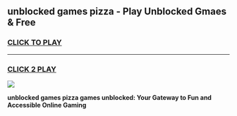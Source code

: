 
## unblocked games pizza - Play Unblocked Gmaes & Free
<h3>
<a href="https://news.freeplayer.one?title=unblocked_games_pizza&ref=16F">CLICK TO PLAY</a></h3>
<hr>

<h3>
<a href="https://news.freeplayer.one?title=unblocked_games_pizza&ref=16F">CLICK 2 PLAY</a>
  
</h3>

<a href="https://news.freeplayer.one?title=unblocked_games_pizza&ref=16F/"><img src="https://clearcache.store/games.png"></a>


**unblocked games pizza games unblocked: Your Gateway to Fun and Accessible Online Gaming**
